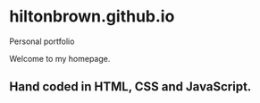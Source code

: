 # hiltonbrown.github.io
Personal portfolio

Welcome to my homepage.

## Hand coded in HTML, CSS and JavaScript.
